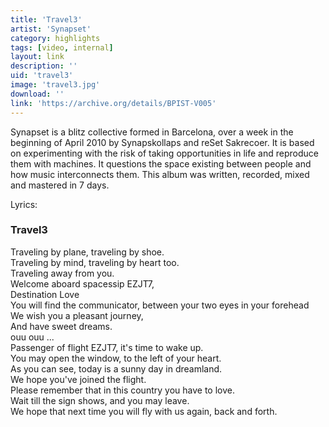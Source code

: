 ```yaml
---
title: 'Travel3'
artist: 'Synapset'
category: highlights
tags: [video, internal]
layout: link
description: ''
uid: 'travel3'
image: 'travel3.jpg'
download: ''
link: 'https://archive.org/details/BPIST-V005'
---
```

Synapset is a blitz collective formed in Barcelona, over a week in the beginning of April 2010 by Synapskollaps and reSet Sakrecoer. It is based on experimenting with the risk of taking opportunities in life and reproduce them with machines. It questions the space existing between people and how music interconnects them. This album was written, recorded, mixed and mastered in 7 days.

Lyrics:

### Travel3

Traveling by plane, traveling by shoe.<br />
Traveling by mind, traveling by heart too.<br />
Traveling away from you.<br />
Welcome aboard spacessip EZJT7,<br />
Destination Love<br />
You will find the communicator, between your two eyes in your forehead<br />
We wish you a pleasant journey,<br />
And have sweet dreams.<br />
ouu ouu ...<br />
Passenger of flight EZJT7, it's time to wake up.<br />
You may open the window, to the left of your heart.<br />
As you can see, today is a sunny day in dreamland.<br />
We hope you've joined the flight.<br />
Please remember that in this country you have to love.<br />
Wait till the sign shows, and you may leave.<br />
We hope that next time you will fly with us again, back and forth.<br />